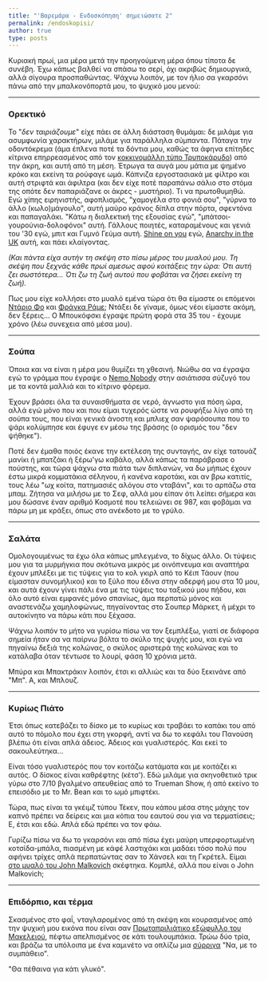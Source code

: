 ```yaml
---
title: "'Βαρεμάρα - Ενδοσκόπηση' σημειώσατε 2"
permalink: /endoskopisi/
author: true
type: posts
---
```


Κυριακή πρωί, μια μέρα μετά την προηγούμενη μέρα όπου τίποτα δε συνέβη. Έχω κάπως βαλθεί να σπάσω το σερί, όχι ακριβώς δημιουργικά, αλλά σίγουρα προσπαθώντας. Ψάχνω λοιπόν, με τον ήλιο σα γκαρσόνι πάνω από την μπαλκονόπορτά μου, το ψυχικό μου μενού:

----

### Ορεκτικό

Το "*δεν ταιριάζουμε*" είχε πάει σε άλλη διάσταση θυμάμαι: δε μιλάμε για ασυμφωνία χαρακτήρων, μιλάμε για παράλληλα σύμπαντα. Πάταγα την οδοντόκρεμα (άμα έπλενα ποτέ τα δόντια μου, καθώς τα άφηνα επίτηδες κίτρινα επηρρεασμένος από τον [κοκκινομάλλη τύπο Τρυποκάρυδο](https://en.wikipedia.org/wiki/Still_Life_with_Woodpecker)) από την άκρη, και αυτή από τη μέση. Έτρωγα τα αυγά μου μάτια με ψημένο κρόκο και εκείνη τα ρούφαγε ωμά. Κάπνιζα εργοστασιακά με φίλτρο και αυτή στριφτά και άφιλτρα (και δεν είχε ποτέ παραπάνω σάλιο στο στόμα της οπότε δεν παπαριάζανε οι άκρες - μυστήριο). Τι να πρωτοθυμηθώ. Εγώ χίπης ειρηνιστής, αφοπλισμός, "χαμογέλα στο φονιά σου", "γύρνα το άλλο (κωλο)μάγουλο", αυτή μαύρο κράνος δίπλα στην πόρτα, σφεντόνα και παπαγαλάκι. "Κάτω η διαλεκτική της εξουσίας εγώ", "μπάτσοι-γουρούνια-δολοφόνοι" αυτή. Γάλλους ποιητές, καταραμένους και γενιά του '30 εγώ, μπιτ και Γυμνό Γεύμα αυτή. [Shine on you](https://www.youtube.com/watch?v=cWGE9Gi0bB0) εγώ, [Anarchy in the UK](https://www.youtube.com/watch?v=qbmWs6Jf5dc) αυτή, και πάει κλαίγοντας.

*(Και πάντα είχα αυτήν τη σκέψη στο πίσω μέρος του μυαλού μου. Τη σκέψη που ξεχνάς κάθε πρωί αμεσως αφού κοιτάξεις την ώρα: Ότι αυτή ζει σωστότερα... Ότι ζω τη ζωή αυτού που φοβάται να ζήσει εκείνη τη ζωή).*

Πως μου είχε κολλήσει στο μυαλό εμένα τώρα ότι θα είμαστε οι επόμενοι [Ντάριο Φο](https://el.wikipedia.org/wiki/%CE%9D%CF%84%CE%AC%CF%81%CE%B9%CE%BF_%CE%A6%CE%BF) και [Φράνκα Ράμε](https://el.wikipedia.org/wiki/%CE%A6%CF%81%CE%AC%CE%BD%CE%BA%CE%B1_%CE%A1%CE%AC%CE%BC%CE%B5); Ντάξει δε γίναμε, όμως νέοι είμαστε ακόμη, δεν ξέρεις... Ο Μπουκόφσκι έγραψε πρώτη φορά στα 35 του - έχουμε χρόνο (λέω συνεχεια από μέσα μου).

----

### Σούπα

Όποια και να είναι η μέρα μου θυμίζει τη χθεσινή. Νιώθω σα να έγραψα εγώ το γράμμα που έγραψε ο [Nemo Nobody](https://www.imdb.com/title/tt0485947/) στην ασιάτισσα σύζυγό του με τα κοντά μαλλιά και το κίτρινο φόρεμα.

Έχουν βράσει όλα τα συναισθήματα σε νερό, άγνωστο για πόση ώρα, αλλά εγώ μόνο που και που είμαι τυχερός ώστε να ρουφήξω λίγο από τη σούπα τους, που είναι γενικά άνοστη και μπλιεχ σαν ψαρόσουπα που το ψάρι κολύμπησε και έφυγε εν μέσω της βράσης (ο ορισμός του "δεν ψήθηκε").

Ποτέ δεν έμαθα ποιός έκανε την εκτέλεση της συνταγής, αν είχε τατουάζ μανίκι ή μπατζάκι ή ξέρω'γω καβάλο, αλλά κάπως τα παράβρασε ο πούστης, και τώρα ψάχνω στα πιάτα των διπλανών, να δω μήπως έχουν έστω μικρά κομματάκια σέληνου, ή κανένα καροτάκι, και αν βρω κατιτίς, τους λέω "ωχ κοίτα, πατημασιές αλόγου στο νταβάνι", και το αρπάζω στα μπαμ. Ζήτησα να μιλήσω με το Σεφ, αλλά μου είπαν ότι λείπει σήμερα και μου δώσανε έναν αριθμό Κοσμοτέ που τελειώνει σε 987, και φοβάμαι να πάρω μη με κράξει, όπως στο ανέκδοτο με το γρύλο.

----

### Σαλάτα

Ομολογουμένως τα έχω όλα κάπως μπλεγμένα, το δίχως άλλο. Οι τύψεις μου για τα μυρμήγκια που σκότωνα μικρός με οινόπνευμα και αναπτήρα έχουν μπλέξει με τις τύψεις για το κολ γκιρλ από το Κέιπ Τάουν (που είμασταν συνομήλικοι) και το ξύλο που έδινα στην αδερφή μου στα 10 μου, και αυτά έχουν γίνει πάλι ένα με τις τύψεις του ταξικού μου πήδου, και όλο αυτό είναι εμφανές μόνο σπανίως, άμα περπατώ μόνος και αναστενάζω χαμηλοφώνως, πηγαίνοντας στο Σουπερ Μάρκετ, ή μέχρι το αυτοκίνητο να πάρω κάτι που ξέχασα.

Ψάχνω λοιπόν το μήτο να γυρίσω πίσω να τον ξεμπλέξω, γιατί σε διάφορα σημεία ήταν σα να παίρνω βόλτα το σκύλο της ψυχής μου, και εγώ να πηγαίνω δεξιά της κολώνας, ο σκύλος αριστερά της κολώνας και το κατάλαβα όταν τέντωσε το λουρί, φάση 10 χρόνια μετά.

Μπύρα και Mπακτράκιν λοιπόν, έτσι κι αλλιώς και τα δύο ξεκινάνε από "Μπ". Α, και Μπλουζ.

----

### Κυρίως Πιάτο

Έτσι όπως κατεβάζει το δίσκο με το κυρίως και τραβάει το καπάκι του από αυτό το πόμολο που έχει στη γκορφή, αντί να δω το κεφάλι του Πανούση βλέπω ότι είναι απλά άδειος. Άδειος και γυαλιστερός. Και εκεί το σακουλεύτηκα...

Είναι τόσο γυαλιστερός που τον κοιτάζω κατάματα και με κοιτάζει κι αυτός. Ο δίσκος είναι καθρέφτης (κέτσ'). Εδώ μιλάμε για σκηνοθετικό τρικ γύρω στο 7/10 βγαλμένο απευθείας από το Trueman Show, ή από εκείνο το επεισόδιο με το Mr. Bean και το ωμό μπιφτέκι.

Τώρα, πως είναι τα γκέιμζ τύπου Τέκεν, που κάπου μέσα στης μάχης τον καπνό πρέπει να δείρεις και μια κόπια του εαυτού σου για να τερματίσεις; Ε, έτσι και εδώ. Απλά εδώ πρέπει να τον φάω.

Γυρίζω πίσω να δω το γκαρσόνι και από πίσω έχει μαύρη υπερφορτωμένη κοτσίδα-μπάλα, πιασμένη με κάφέ λαστιχάκι και μαδάει τόσο πολύ που αφήνει τρίχες απλά περπατώντας σαν το Χάνσελ και τη Γκρέτελ. Είμαι [στο μυαλό του John Malkovich](https://www.imdb.com/title/tt0120601/) σκέφτηκα. Κομπλέ, αλλά που είναι ο John Malkovich;

----

### Επιδόρπιο, και τέρμα

Σκασμένος στο φαΐ, νταγλαρομένος από τη σκέψη και κουρασμένος από την ψυχική μου εικόνα που είναι σαν [Πρωταπριλιάτικο εξώφυλλο του Μακελειού](https://protoselidaefimeridon.gr/efimerides/20041/makelio.JPG), πέφτω απελπισμένος σε κάτι τουλουμπάκια. Τρώω δύο τρία, και βράζω τα υπόλοιπα με ένα καμινέτο να οπλίζω μια [σύρριγα](https://www.youtube.com/watch?v=Si1OHxX1ssU) "Να, με το συμπάθειο".

"Θα πέθαινα για κάτι γλυκό".
